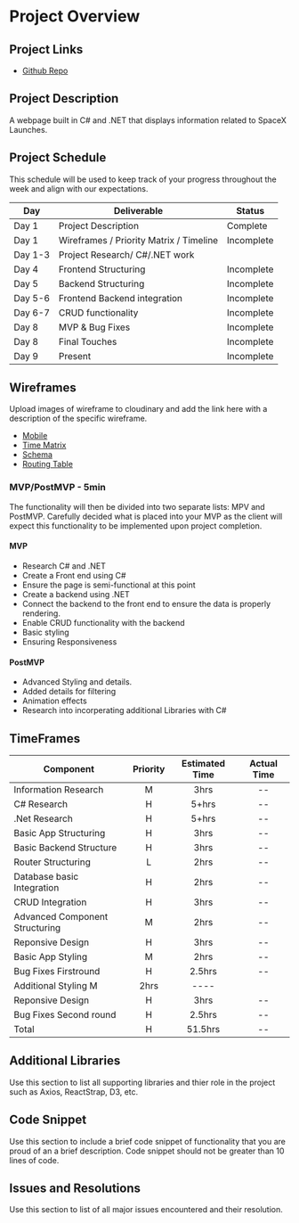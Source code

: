# Project Overview

## Project Links

- [Github Repo](https://github.com/Nbrof/capstone-frontend)

## Project Description

A webpage built in C# and .NET that displays information related to  SpaceX Launches.


## Project Schedule

This schedule will be used to keep track of your progress throughout the week and align with our expectations.  



|  Day | Deliverable | Status
|---|---| ---|
|Day 1| Project Description | Complete
|Day 1| Wireframes / Priority Matrix / Timeline | Incomplete
|Day 1-3| Project Research/ C#/.NET work
|Day 4| Frontend Structuring | Incomplete
|Day 5| Backend Structuring| Incomplete
|Day 5-6| Frontend Backend integration| Incomplete
|Day 6-7| CRUD functionality| Incomplete
|Day 8| MVP & Bug Fixes | Incomplete
|Day 8| Final Touches | Incomplete
|Day 9| Present | Incomplete




## Wireframes

Upload images of wireframe to cloudinary and add the link here with a description of the specific wireframe. 

- [Mobile](https://imgur.com/a/iOEOVKj)
- [Time Matrix](https://imgur.com/a/wrhlBbE) 
- [Schema](https://imgur.com/a/mwVPxMN)
- [Routing Table](https://imgur.com/a/HuQZd7a)



### MVP/PostMVP - 5min

The functionality will then be divided into two separate lists: MPV and PostMVP.  Carefully decided what is placed into your MVP as the client will expect this functionality to be implemented upon project completion.  

#### MVP 
- Research C# and .NET
- Create a Front end using C#
- Ensure the page is semi-functional at this point
- Create a backend using .NET
- Connect the backend to the front end to ensure the data is properly rendering.
- Enable CRUD functionality with the backend
- Basic styling 
- Ensuring Responsiveness

#### PostMVP 

- Advanced Styling and details.
- Added details for filtering
- Animation effects
- Research into incorperating additional Libraries with C#



## TimeFrames

| Component | Priority | Estimated Time | Actual Time |
| --- | :---: |  :---: | :---: |
| Information Research | M | 3hrs|--| 
| C# Research | H | 5+hrs|--| 
| .Net Research| H | 5+hrs|--| 
| Basic App Structuring| H | 3hrs|--| 
| Basic Backend Structure| H | 3hrs|--|  
| Router Structuring | L | 2hrs|--|  
| Database basic Integration | H | 2hrs|--| 
| CRUD Integration| H | 3hrs|--| 
| Advanced Component Structuring| M | 2hrs|--|   
| Reponsive Design| H | 3hrs|--| 
| Basic App Styling| M | 2hrs|--| 
| Bug Fixes Firstround | H | 2.5hrs|--| 
| Additional Styling M | 2hrs|----|   
| Reponsive Design| H | 3hrs|--| 
| Bug Fixes Second round | H | 2.5hrs|--| 
| Total | H | 51.5hrs| --| 

## Additional Libraries
 Use this section to list all supporting libraries and thier role in the project such as Axios, ReactStrap, D3, etc. 



## Code Snippet

Use this section to include a brief code snippet of functionality that you are proud of an a brief description.  Code snippet should not be greater than 10 lines of code. 



## Issues and Resolutions
 Use this section to list of all major issues encountered and their resolution.

#### 




